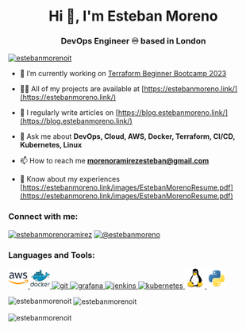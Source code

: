 <h1 align="center">Hi 👋, I'm Esteban Moreno</h1>
<h3 align="center">DevOps Engineer ♾️ based in London</h3>

<p align="left"> <a href="https://github.com/ryo-ma/github-profile-trophy"><img src="https://github-profile-trophy.vercel.app/?username=estebanmorenoit" alt="estebanmorenoit" /></a> </p>

- 🔭 I’m currently working on [Terraform Beginner Bootcamp 2023](https://github.com/estebanmorenoit/terraform-beginner-bootcamp-2023)

- 👨‍💻 All of my projects are available at [https://estebanmoreno.link/](https://estebanmoreno.link/)

- 📝 I regularly write articles on [https://blog.estebanmoreno.link/](https://blog.estebanmoreno.link/)

- 💬 Ask me about **DevOps, Cloud, AWS, Docker, Terraform, CI/CD, Kubernetes, Linux**

- 📫 How to reach me **morenoramirezesteban@gmail.com**

- 📄 Know about my experiences [https://estebanmoreno.link/images/EstebanMorenoResume.pdf](https://estebanmoreno.link/images/EstebanMorenoResume.pdf)

<h3 align="left">Connect with me:</h3>
<p align="left">
<a href="https://linkedin.com/in/estebanmorenoramirez" target="blank"><img align="center" src="https://raw.githubusercontent.com/rahuldkjain/github-profile-readme-generator/master/src/images/icons/Social/linked-in-alt.svg" alt="estebanmorenoramirez" height="30" width="40" /></a>
<a href="https://hashnode.com/@estebanmoreno" target="blank"><img align="center" src="https://raw.githubusercontent.com/rahuldkjain/github-profile-readme-generator/master/src/images/icons/Social/hashnode.svg" alt="@estebanmoreno" height="30" width="40" /></a>
</p>

<h3 align="left">Languages and Tools:</h3>
<p align="left"> <a href="https://aws.amazon.com" target="_blank" rel="noreferrer"> <img src="https://raw.githubusercontent.com/devicons/devicon/master/icons/amazonwebservices/amazonwebservices-original-wordmark.svg" alt="aws" width="40" height="40"/> </a> <a href="https://www.docker.com/" target="_blank" rel="noreferrer"> <img src="https://raw.githubusercontent.com/devicons/devicon/master/icons/docker/docker-original-wordmark.svg" alt="docker" width="40" height="40"/> </a> <a href="https://git-scm.com/" target="_blank" rel="noreferrer"> <img src="https://www.vectorlogo.zone/logos/git-scm/git-scm-icon.svg" alt="git" width="40" height="40"/> </a> <a href="https://grafana.com" target="_blank" rel="noreferrer"> <img src="https://www.vectorlogo.zone/logos/grafana/grafana-icon.svg" alt="grafana" width="40" height="40"/> </a> <a href="https://www.jenkins.io" target="_blank" rel="noreferrer"> <img src="https://www.vectorlogo.zone/logos/jenkins/jenkins-icon.svg" alt="jenkins" width="40" height="40"/> </a> <a href="https://kubernetes.io" target="_blank" rel="noreferrer"> <img src="https://www.vectorlogo.zone/logos/kubernetes/kubernetes-icon.svg" alt="kubernetes" width="40" height="40"/> </a> <a href="https://www.linux.org/" target="_blank" rel="noreferrer"> <img src="https://raw.githubusercontent.com/devicons/devicon/master/icons/linux/linux-original.svg" alt="linux" width="40" height="40"/> </a> <a href="https://www.python.org" target="_blank" rel="noreferrer"> <img src="https://raw.githubusercontent.com/devicons/devicon/master/icons/python/python-original.svg" alt="python" width="40" height="40"/> </a> </p>

<p><img align="left" src="https://github-readme-stats.vercel.app/api/top-langs?username=estebanmorenoit&show_icons=true&locale=en&layout=compact" alt="estebanmorenoit" /></p>

<p>&nbsp;<img align="center" src="https://github-readme-stats.vercel.app/api?username=estebanmorenoit&show_icons=true&locale=en" alt="estebanmorenoit" /></p>

<p><img align="center" src="https://github-readme-streak-stats.herokuapp.com/?user=estebanmorenoit&" alt="estebanmorenoit" /></p>
